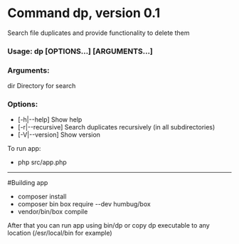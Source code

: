 # Command dp, version 0.1

Search file duplicates and provide functionality to delete them

### Usage: dp [OPTIONS...] [ARGUMENTS...]

### Arguments:
  dir    Directory for search

### Options:
  - [-h|--help]         Show help
  - [-r|--recursive]    Search duplicates recursively (in all subdirectories)
  - [-V|--version]      Show version


To run app:
 - php src/app.php

----------------

#Building app

 - composer install
 - composer bin box require --dev humbug/box
 - vendor/bin/box compile

 After that you can run app using bin/dp or copy dp executable to any location (/esr/local/bin for example)
